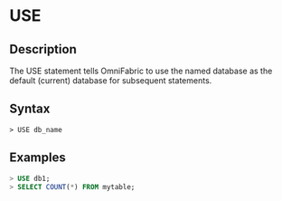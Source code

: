 # **USE**

## **Description**

The USE statement tells OmniFabric to use the named database as the default (current) database for subsequent statements.

## **Syntax**

```
> USE db_name
```

## **Examples**

```sql
> USE db1;
> SELECT COUNT(*) FROM mytable;
```
